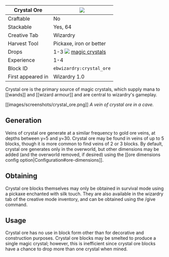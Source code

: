 | Crystal Ore |![](https://github.com/Electroblob77/Wizardry/wiki/images/icons/crystal_ore.png)|
|---|---|
| Craftable | No |
| Stackable | Yes, 64 |
| Creative Tab | Wizardry |
| Harvest Tool | Pickaxe, iron or better |
| Drops | 1-3 ![](https://github.com/Electroblob77/Wizardry/blob/1.12.2/src/main/resources/assets/ebwizardry/textures/items/magic_crystal.png) [magic crystals](https://github.com/Electroblob77/Wizardry/wiki/Magic-Crystal) |
| Experience | 1-4 |
| Block ID | `ebwizardry:crystal_ore` |
| First appeared in | Wizardry 1.0 |

Crystal ore is the primary source of magic crystals, which supply mana to [[wands]] and [[wizard armour]] and are central to wizardry's gameplay.

[[images/screenshots/crystal_ore.png]]
_A vein of crystal ore in a cave._

## Generation
Veins of crystal ore generate at a similar frequency to gold ore veins, at depths between y=5 and y=30. Crystal ore may be found in veins of up to 5 blocks, though it is more common to find veins of 2 or 3 blocks. By default, crystal ore generates only in the overworld, but other dimensions may be added (and the overworld removed, if desired) using the [[ore dimensions config option|Configuration#ore-dimensions]].

## Obtaining
Crystal ore blocks themselves may only be obtained in survival mode using a pickaxe enchanted with silk touch. They are also available in the wizardry tab of the creative mode inventory, and can be obtained using the /give command.

## Usage
Crystal ore has no use in block form other than for decorative and construction purposes. Crystal ore blocks may be smelted to produce a single magic crystal; however, this is inefficient since crystal ore blocks have a chance to drop more than one crystal when mined.